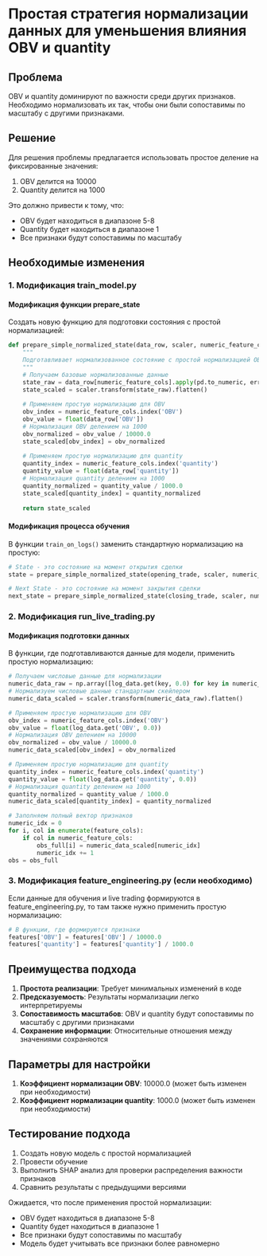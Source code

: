 # Простая стратегия нормализации данных для уменьшения влияния OBV и quantity

## Проблема

OBV и quantity доминируют по важности среди других признаков. Необходимо нормализовать их так, чтобы они были сопоставимы по масштабу с другими признаками.

## Решение

Для решения проблемы предлагается использовать простое деление на фиксированные значения:

1. OBV делится на 10000
2. Quantity делится на 1000

Это должно привести к тому, что:
- OBV будет находиться в диапазоне 5-8
- Quantity будет находиться в диапазоне 1
- Все признаки будут сопоставимы по масштабу

## Необходимые изменения

### 1. Модификация train_model.py

#### Модификация функции prepare_state
Создать новую функцию для подготовки состояния с простой нормализацией:
```python
def prepare_simple_normalized_state(data_row, scaler, numeric_feature_cols):
    """
    Подготавливает нормализованное состояние с простой нормализацией OBV и quantity
    """
    # Получаем базовые нормализованные данные
    state_raw = data_row[numeric_feature_cols].apply(pd.to_numeric, errors='coerce').fillna(0).values.reshape(1, -1)
    state_scaled = scaler.transform(state_raw).flatten()
    
    # Применяем простую нормализацию для OBV
    obv_index = numeric_feature_cols.index('OBV')
    obv_value = float(data_row['OBV'])
    # Нормализация OBV делением на 1000
    obv_normalized = obv_value / 10000.0
    state_scaled[obv_index] = obv_normalized
    
    # Применяем простую нормализацию для quantity
    quantity_index = numeric_feature_cols.index('quantity')
    quantity_value = float(data_row['quantity'])
    # Нормализация quantity делением на 1000
    quantity_normalized = quantity_value / 1000.0
    state_scaled[quantity_index] = quantity_normalized
    
    return state_scaled
```

#### Модификация процесса обучения
В функции `train_on_logs()` заменить стандартную нормализацию на простую:
```python
# State - это состояние на момент открытия сделки
state = prepare_simple_normalized_state(opening_trade, scaler, numeric_feature_cols)

# Next State - это состояние на момент закрытия сделки
next_state = prepare_simple_normalized_state(closing_trade, scaler, numeric_feature_cols)
```

### 2. Модификация run_live_trading.py

#### Модификация подготовки данных
В функции, где подготавливаются данные для модели, применить простую нормализацию:
```python
# Получаем числовые данные для нормализации
numeric_data_raw = np.array([log_data.get(key, 0.0) for key in numeric_feature_cols], dtype=np.float32).reshape(1, -1)
# Нормализуем числовые данные стандартным скейлером
numeric_data_scaled = scaler.transform(numeric_data_raw).flatten()

# Применяем простую нормализацию для OBV
obv_index = numeric_feature_cols.index('OBV')
obv_value = float(log_data.get('OBV', 0.0))
# Нормализация OBV делением на 10000
obv_normalized = obv_value / 10000.0
numeric_data_scaled[obv_index] = obv_normalized

# Применяем простую нормализацию для quantity
quantity_index = numeric_feature_cols.index('quantity')
quantity_value = float(log_data.get('quantity', 0.0))
# Нормализация quantity делением на 1000
quantity_normalized = quantity_value / 1000.0
numeric_data_scaled[quantity_index] = quantity_normalized

# Заполняем полный вектор признаков
numeric_idx = 0
for i, col in enumerate(feature_cols):
    if col in numeric_feature_cols:
        obs_full[i] = numeric_data_scaled[numeric_idx]
        numeric_idx += 1
obs = obs_full
```

### 3. Модификация feature_engineering.py (если необходимо)

Если данные для обучения и live trading формируются в feature_engineering.py, то там также нужно применить простую нормализацию:
```python
# В функции, где формируются признаки
features['OBV'] = features['OBV'] / 10000.0
features['quantity'] = features['quantity'] / 1000.0
```

## Преимущества подхода

1. **Простота реализации**: Требует минимальных изменений в коде
2. **Предсказуемость**: Результаты нормализации легко интерпретируемы
3. **Сопоставимость масштабов**: OBV и quantity будут сопоставимы по масштабу с другими признаками
4. **Сохранение информации**: Относительные отношения между значениями сохраняются

## Параметры для настройки

1. **Коэффициент нормализации OBV**: 10000.0 (может быть изменен при необходимости)
2. **Коэффициент нормализации quantity**: 1000.0 (может быть изменен при необходимости)

## Тестирование подхода

1. Создать новую модель с простой нормализацией
2. Провести обучение
3. Выполнить SHAP анализ для проверки распределения важности признаков
4. Сравнить результаты с предыдущими версиями

Ожидается, что после применения простой нормализации:
- OBV будет находиться в диапазоне 5-8
- Quantity будет находиться в диапазоне 1
- Все признаки будут сопоставимы по масштабу
- Модель будет учитывать все признаки более равномерно